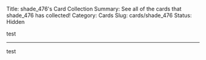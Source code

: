 Title: shade_476's Card Collection
Summary: See all of the cards that shade_476 has collected!
Category: Cards
Slug: cards/shade_476
Status: Hidden

test

---
test